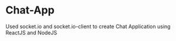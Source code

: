 # Chat-App

Used socket.io and socket.io-client to create Chat Application using ReactJS and NodeJS

